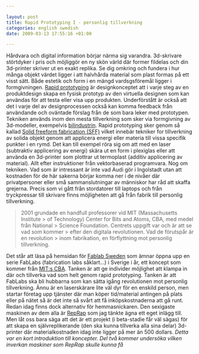 ```yaml
--- 

layout: post
title: Rapid Prototyping I - personlig tillverkning 
categories: english swedish 
date: 2009-03-13 17:55:16 +01:00 

---
```


Hårdvara och digital information börjar närma sig varandra. 3d-skrivare störtdyker i pris och möjliggör en ny skön värld där former fildelas och din 3d-printer skriver ut en exakt replika. Se dig omkring och fundera i hur många objekt värdet ligger i att halvhårda material som plast formas på ett visst sätt. Både estetik och form i en mängd vardsgsföremål ligger i formgivningen. [Rapid prototyping](http://en.wikipedia.org/wiki/Rapid_prototyping) är designkonceptet att i varje steg av en produktdesign skapa en fysisk prototyp av den virtuella designen som kan användas för att testa eller visa upp produkten. Underförstått är också att det i varje del av designprocessen också kan komma feedback från användande och oväntade förslag från de som bara leker med prototypen. Tekniken används inom den mesta tillverkning som sker via formgivning av 3d-modeller, exempelvis [bilindustrin](http://www.youtube.com/watch?v=kdiFkH5Ugwk&feature=related). Rapid prototyping sker genom så kallad [Solid freeform fabrication (SFF)](http://en.wikipedia.org/wiki/Solid_freeform_fabrication) vilket innebär tekniker for tillverkning av solida objekt genom att applicera energi eller materia till vissa specifik punkter i en rymd. Det kan till exempel röra sig om att med en laser (subtraktiv applicering av energi) skära ut en form i plexiglas eller att använda en 3d-printer som plottrar ut termoplast (additiv applicering av material). Allt efter instruktioner från vektorbaserad programvara. Nog om tekniken. Vad som är intressant är inte vad Audi gör i Ingolstadt utan att kostnaden för de här sakerna börjar komma ner i de nivåer där privatpersoner eller små sammanslutningar av människor har råd att skaffa grejerna. Precis som vi gått från stordatorer till laptops och från tryckpressar till skrivare finns möjligheten att gå från fabrik till personlig tillverkning.

> 2001 grundade en handfull professorer vid MIT (Massachusetts Institute > of Technology) Center for Bits and Atoms, CBA, med medel från National > Science Foundation. Centrets uppgift var och är att se vad som kommer > efter den digitala revolutionen. Vad de förutspår är en revolution > inom fabrikation, en förflyttning mot personlig tillverkning.

Det står att läsa på hemsidan för [Fablab Sweden](http://www.fablab.se/) som ämnar öppna upp en serie FabLabs (fabrication labs såklart...) i Sverige i år, ett koncept som kommer från [MIT:s CBA](http://fab.cba.mit.edu/about/faq/). Tanken är att ge individer möjlighet att klampa in där och tillverka vad som helt genom rapid prototyping. Tanken är att FabLabs ska bli hubbarna som kan sätta igång revolutionen mot personlig tillverkning. Ännu är en laserskärare lite väl dyr för en enskild person, men startar företag upp tjänster där man köper tid/material antingen på plats eller på nätet så är det inte så svårt att få inköpskostnaderna att gå runt. Redan idag finns dock alternativ för hemmasnickaren. Den sexigaste maskinen av dem alla är [RepRap](http://dev.www.reprap.org/bin/view/Main/WebHome) som jag tänkte ägna ett eget inlägg till. Men låt oss bara säga att det är ett projekt (i beta-stadie får väl sägas) för att skapa en självreplikerande (den ska kunna tillverka alla sina delar) 3d-printer där materialkostnaden idag inte ligger på mer än 500 dollars. *Detta var en kort introduktion till koncepter. Del två kommer undersöka vilken inverkan maskiner som RepRap skulle kunna få* 
